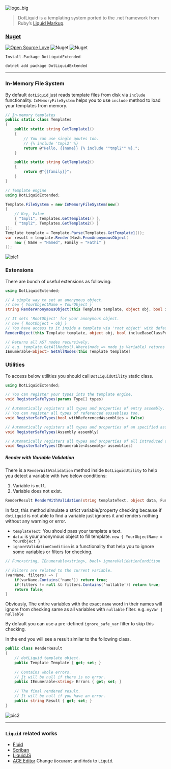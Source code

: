 ![logo_big](https://user-images.githubusercontent.com/8418700/140829550-9b90ffc0-d13e-48c3-b2bc-ff84827b0adf.png)

> DotLiquid is a templating system ported to the .net framework from Ruby’s [Liquid Markup](https://shopify.github.io/liquid/).

### [Nuget](https://www.nuget.org/packages/DotLiquidExtended)

[![Open Source Love](https://badges.frapsoft.com/os/mit/mit.svg?v=102)](https://opensource.org/licenses/MIT)
![Nuget](https://img.shields.io/nuget/v/DotLiquidExtended)
![Nuget](https://img.shields.io/nuget/dt/DotLiquidExtended)


```
Install-Package DotLiquidExtended

dotnet add package DotLiquidExtended
```

<hr/>

### In-Memory File System

By default `dotLiquid` just reads template files from disk via `include` functionality. `InMemoryFileSystem` helps you to use `include` method to load your templates from memory.


```cs
// In-memory templates
public static class Templates
{
    public static string GetTemplate1()
    {
        // You can use single qoutes too.
        // {% include 'tmpl2' %}
        return @"Hello, {{name}} {% include ""tmpl2"" %}.";
    }

    public static string GetTemplate2()
    {
        return @"{{family}}";
    }
}

// Template engine
using DotLiquidExtended;

Template.FileSystem = new InMemoryFileSystem(new()
{
    // Key, Value
    { "tmpl1", Templates.GetTemplate1() },
    { "tmpl2", Templates.GetTemplate2() }
});
Template template = Template.Parse(Templates.GetTemplate1());
var result = template.Render(Hash.FromAnonymousObject(
    new { Name = "Hamed", Family = "Fathi" }
));
```

![pic1](https://user-images.githubusercontent.com/8418700/145047229-04dac9cb-6f48-4f61-9f36-a876dc233386.png)

### Extensions

There are bunch of useful extensions as following:

```cs
using DotLiquidExtended;

// A simple way to set an anonymous object.
// new { YourObjectName = YourObject }
string RenderAnonymousObject(this Template template, object obj, bool inclueBaseClassProperties = false, IFormatProvider formatProvider = null)

// It sets 'RootObject' for your anonymous object.
// new { RootObject = obj }
// You have access to it inside a template via 'root_object' with default naming convention.
RenderObject(this Template template, object obj, bool inclueBaseClassProperties = false, IFormatProvider formatProvider = null)

// Returns all AST nodes recursively.
// e.g. template.GetAllNodes().Where(node => node is Variable) returns all variables.
IEnumerable<object> GetAllNodes(this Template template)
````

### Utilities

To access below utilities you should call `DotLiquidUtility` static class.

```cs
using DotLiquidExtended;

// You can register your types into the template engine.
void RegisterSafeTypes(params Type[] types)

// Automatically registers all types and properties of entry assembly.
// You can register all types of referenced assseblies too.
void RegisterSafeTypes(bool withReferencedAssemblies = false)

// Automatically registers all types and properties of an specified assembly.
void RegisterSafeTypes(Assembly assembly)

// Automatically registers all types and properties of all introduced assembelies.
void RegisterSafeTypes(IEnumerable<Assembly> assemblies) 
```

##### Render with Variable Validation

There is a `RenderWithValidation` method inside `DotLiquidUtility` to help you detect a variable with two below conditions:
1. Variable is `null`.
2. Variable does not exist.

```cs
RenderResult RenderWithValidation(string templateText, object data, Func<string, IEnumerable<string>, bool> ignoreValidationCondition = null)
```

In fact, this method simulate a strict variable/property checking because if `dotLiquid` is not able to find a variable just ignores it and renders nothing without any warning or error.

* `templateText`: You should pass your template a text.
* `data`: is your anonymous object to fill template. `new { YourObjectName = YourObject }`
* `ignoreValidationCondition` is a functionality that help you to ignore some variables or filters for checking.

```cs
// Func<string, IEnumerable<string>, bool> ignoreValidationCondition

// Filters are related to the current variable. 
(varName, filters) => {
    if(varName.Contains('name')) return true;
    if(filters != null && filters.Contains('nullable')) return true;
    return false;
}
```

Obviously, The entire variables with the exact `name` word in their names will ignore from checking same as all variables with `nullable` filter. e.g. `myVar | nullable`

By default you can use a pre-defined `ignore_safe_var`
 filter to skip this checking.

In the end you will see a result similar to the following class.

```cs
public class RenderResult
{
    // dotLiquid template object.
    public Template Template { get; set; }
    
    // Contains whole errors.
    // It will be null if there is no error.
    public IEnumerable<string> Errors { get; set; }
    
    // The final rendered result. 
    // It will be null if you have an error.
    public string Result { get; set; }
}
```

![pic2](https://user-images.githubusercontent.com/8418700/145047276-28c57fe3-b3c6-42d3-add1-fcc2feb3fa42.png)

 <hr/>

### `Liquid` related works

* [Fluid](https://github.com/sebastienros/fluid)
* [Scriban](https://github.com/scriban/scriban)
* [LiquidJS](https://liquidjs.com/)
* [ACE Editor](https://ace.c9.io/build/kitchen-sink.html) Change `Document` and  `Mode` to `Liquid`.
